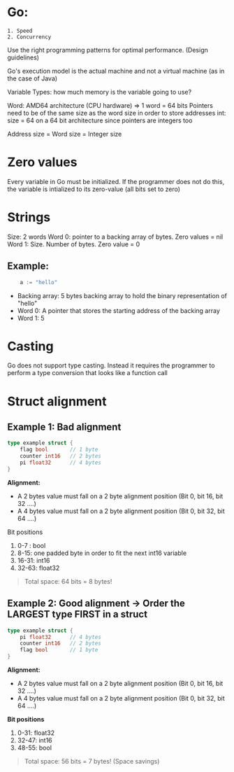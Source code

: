 # Go:
    1. Speed
    2. Concurrency

Use the right programming patterns for optimal performance. (Design guidelines)

Go's execution model is the actual machine and not a virtual machine (as in the case of Java)

Variable Types: how much memory is the variable going to use?

Word: AMD64 architecture (CPU hardware) => 1 word = 64 bits
Pointers need to be of the same size as the word size in order to store addresses
int: size = 64 on a 64 bit architecture since pointers are integers too

Address size = Word size = Integer size

# Zero values
Every variable in Go must be initialized. If the programmer does not do this, the variable is intialized to its zero-value (all bits set to zero)

# Strings

Size: 2 words
    Word 0: pointer to a backing array of bytes. Zero values = nil
    Word 1: Size. Number of bytes. Zero value = 0

## Example:
```go
    a := "hello"
```        
- Backing array: 5 bytes backing array to hold the binary representation of "hello" 
- Word 0: A pointer that stores the starting address of the backing array
- Word 1: 5


# Casting
Go does not support type casting. Instead it requires the programmer to perform a type conversion that looks like a function call

# Struct alignment
## Example 1: Bad alignment

```go
type example struct {
    flag bool       // 1 byte
    counter int16   // 2 bytes
    pi float32      // 4 bytes
}
```
**Alignment:**
- A 2 bytes value must fall on a 2 byte alignment position (Bit 0, bit 16, bit 32 ....)
- A 4 bytes value must fall on a 2 byte alignment position (Bit 0, bit 32, bit 64 ....)

Bit positions
1. 0-7 : bool 
2. 8-15: one padded byte in order to fit the next int16 variable
3. 16-31: int16
4. 32-63: float32

> Total space: 64 bits = 8 bytes!


## Example 2: Good alignment -> Order the LARGEST type FIRST in a struct
```go    
type example struct {
    pi float32      // 4 bytes
    counter int16   // 2 bytes
    flag bool       // 1 byte
}
```
**Alignment:**
- A 2 bytes value must fall on a 2 byte alignment position (Bit 0, bit 16, bit 32 ....)
- A 4 bytes value must fall on a 2 byte alignment position (Bit 0, bit 32, bit 64 ....)

**Bit positions**
1. 0-31: float32
2. 32-47: int16
3. 48-55: bool

> Total space: 56 bits = 7 bytes! (Space savings)